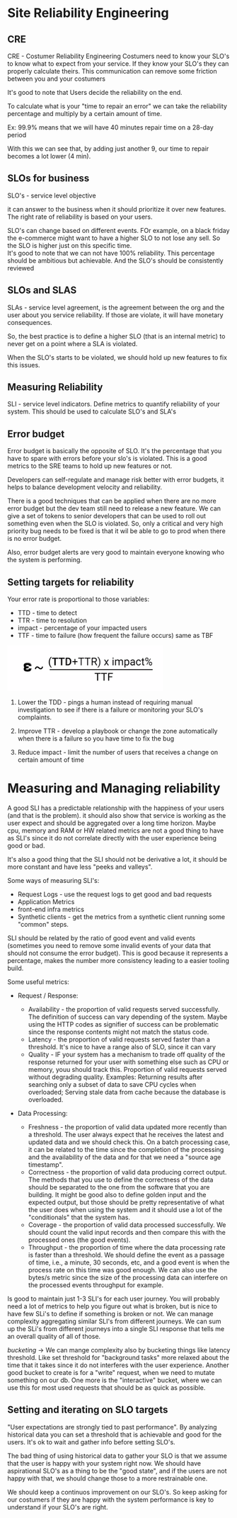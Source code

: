 # Site Reliability Engineering

## CRE
CRE - Costumer Reliability Engineering
Costumers need to know your SLO's to know what to expect from your service.
If they know your SLO's they can properly calculate theirs.
This communication can remove some friction between you and your costumers

It's good to note that Users decide the reliability on the end.

To calculate what is your "time to repair an error" we can take the reliability percentage and multiply by a certain amount of time.

Ex: 99.9% means that we will have 40 minutes repair time on a 28-day period

With this we can see that, by adding just another 9, our time to repair becomes a lot lower (4 min).

## SLOs for business

SLO's - service level objective

it can answer to the business when it should prioritize it over new features.
The right rate of reliability is based on your users.

SLO's can change based on different events. FOr example, on a black friday the e-commerce might want to have a higher SLO to not lose any sell. So the SLO is higher just on this specific time.  
It's good to note that we can not have 100% reliability. This percentage should be ambitious but achievable. And the SLO's should be consistently reviewed 


## SLOs and SLAS

SLAs - service level agreement, is the agreement between the org and the user about you service reliability. If those are violate, it will have monetary consequences.

So, the best practice is to define a higher SLO (that is an internal metric) to never get on a point where a SLA is violated.

When the SLO's starts to be violated, we should hold up new features to fix this issues.


## Measuring Reliability

SLI - service level indicators. Define metrics to quantify reliability of your system. This should be used to calculate SLO's and SLA's


## Error budget

Error budget is basically the opposite of SLO. It's the percentage that you have to spare with errors before your slo's is violated. This is a good metrics to the SRE teams to hold up new features or not.

Developers can self-regulate and manage risk better with error budgets, it helps to balance development velocity and reliability.

There is a good techniques that can be applied when there are no more error budget but the dev team still need to release a new feature. We can give a set of tokens to senior developers that can be used to roll out something even when the SLO is violated. So, only a critical and very high priority bug needs to be fixed is that it wil be able to go to prod when there is no error budget.

Also, error budget alerts are very good to maintain everyone knowing who the system is performing.


## Setting targets for reliability

Your error rate is proportional to those variables: 
* TTD - time to detect
* TTR - time to resolution
* impact - percentage of your impacted users
* TTF - time to failure (how frequent the failure occurs) same as TBF


![Error rate](error_rate_proportional.png "Error rate")


1. Lower the TDD - pings a human instead of requiring manual investigation to see if there is a failure or monitoring your SLO's complaints.

2. Improve TTR - develop a playbook or change the zone automatically when there is a failure so you have time to fix the bug

3. Reduce impact - limit the number of users that receives a change on certain amount of time

# Measuring and Managing reliability
A good SLI has a predictable relationship with the happiness of your users (and that is the problem). it should also show that service is working as the user expect and should be aggregated over a long time horizon. Maybe cpu, memory and RAM or HW related metrics are not a good thing to have as SLI's since it do not correlate directly with the user experience being good or bad. 

It's also a good thing that the SLI should not be derivative a lot, it should be more constant and have less "peeks and valleys".


Some ways of measuring SLI's:
* Request Logs - use the request logs to get good and bad requests
* Application Metrics
* front-end infra metrics
* Synthetic clients - get the metrics from a synthetic client running some "common" steps. 


SLI should be related by the ratio of good event and valid events (sometimes you need to remove some invalid events of your data that should not consume the error budget). This is good because it represents a percentage, makes the number more consistency leading to a easier tooling build.

Some useful metrics:
*  Request / Response:
    * Availability - the proportion of valid requests served successfully. The definition of success can vary depending of the system. Maybe using the HTTP codes as signifier of success can be problematic since the response contents might not match the status code.
    * Latency - the proportion of valid requests served faster than a threshold. It's nice to have a range also of SLO, since it can vary
    * Quality - IF your system has a mechanism to trade off quality of the response returned for your user with something else such as CPU or memory, youu should track this. Proportion of valid requests served without degrading quality. Examples: Returning results after searching only a subset of data to save CPU cycles when overloaded; Serving stale data from cache because the database is overloaded.

* Data Processing:
    * Freshness - the proportion of valid data updated more recently than a threshold. The user always expect that he receives the latest and updated data and we should check this. On a batch processing case, it can be related to the time since the completion of the processing and the availability of the data and for that we need a "source age timestamp".
    * Correctness - the proportion of valid data producing correct output. The methods that you use to define the correctness of the data should be separated to the one from the software that you are building. It might be good also to define golden input and the expected output, but those should be pretty representative of what the user does when using the system and it should use a lot of the "conditionals" that the system has.
    * Coverage - the proportion of valid data processed successfully. We should count the valid input records and then compare this with the processed ones (the good events).
    * Throughput - the proportion of time where the data processing rate is faster than a threshold. We should define the event as a passage of time, i.e., a minute, 30 seconds, etc, and a good event is when the process rate on this time was good enough. We can also use the bytes/s metric since the size of the processing data can interfere on the processed events throughput for example.

Is good to maintain just 1-3 SLI's for each user journey. You will probably need a lot of metrics to help you figure out what is broken, but is nice to have few SLi's to define if something is broken or not. We can manage complexity aggregating similar SLI's from different journeys. We can sum up the SLi's from different journeys into a single SLI response that tells me an overall quality of all of those.

*bucketing* -> We can mange complexity also by bucketing things like latency threshold. Like set threshold for "background tasks" more relaxed about the time that it takes since it do not interferes with the user experience. Another good bucket to create is for a "write" request, when we need to mutate something on our db. One more is the "interactive" bucket, where we can use this for most used requests that should be as quick as possible.

## Setting and iterating on SLO targets
"User expectations are strongly tied to past performance". By analyzing historical data you can set a threshold that is achievable and good for the users. It's ok to wait and gather info before setting SLO's. 

The bad thing of using historical data to gather your SLO is that we assume that the user is happy with your system right now. We should have aspirational SLO's as a thing to be the "good state", and if the users are not happy with that, we should change those to a more restrainable one.

We should keep a continuos improvement on our SLO's. So keep asking for our costumers if they are happy with the system performance is key to understand if your SLO's are right.
